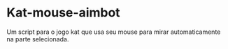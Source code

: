 # Kat-mouse-aimbot
Um script para o jogo kat que usa seu mouse para mirar automaticamente na parte selecionada.
